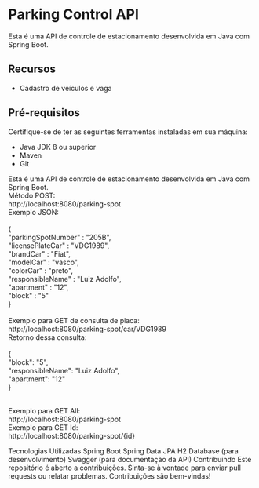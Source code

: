 # Parking Control API

Esta é uma API de controle de estacionamento desenvolvida em Java com Spring Boot.

## Recursos

- Cadastro de veículos e vaga


## Pré-requisitos

Certifique-se de ter as seguintes ferramentas instaladas em sua máquina:

- Java JDK 8 ou superior
- Maven
- Git

Esta é uma API de controle de estacionamento desenvolvida em Java com Spring Boot.<br>
Método POST: <br>
http://localhost:8080/parking-spot <br>
Exemplo JSON: <br><br>
{ <br>
    "parkingSpotNumber" : "205B",<br>
    "licensePlateCar" : "VDG1989",<br>
    "brandCar" : "Fiat",<br>
    "modelCar" : "vasco",<br>
    "colorCar" : "preto",<br>
    "responsibleName" : "Luiz Adolfo",<br>
    "apartment" : "12",<br>
    "block" : "5"<br>
}<br><br>
Exemplo para GET de consulta de placa: <br>
http://localhost:8080/parking-spot/car/VDG1989 <br>
Retorno dessa consulta: <br><br>
{<br>
    "block": "5",<br>
    "responsibleName": "Luiz Adolfo",<br>
    "apartment": "12"<br>
}<br><br>

Exemplo para GET All: <br>
http://localhost:8080/parking-spot<br>
Exemplo para GET Id: <br>
http://localhost:8080/parking-spot/{id}<br>

Tecnologias Utilizadas
Spring Boot
Spring Data JPA
H2 Database (para desenvolvimento)
Swagger (para documentação da API)
Contribuindo
Este repositório é aberto a contribuições. Sinta-se à vontade para enviar pull requests ou relatar problemas. Contribuições são bem-vindas!

